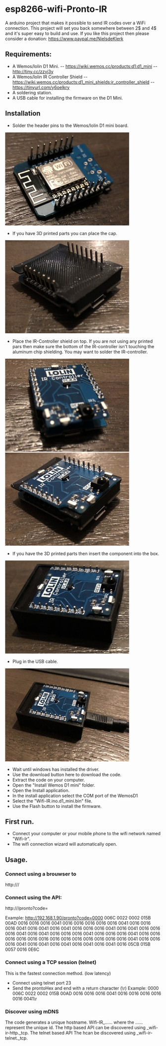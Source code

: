 # esp8266-wifi-Pronto-IR

A arduino project that makes it possible to send IR codes over a WiFi connection.
This project will set you back somewhere between 2$ and 4$ and it's super easy to build and use.
If you like this project then please consider a donation: https://www.paypal.me/NielsdeKlerk

## Requirements:

- A Wemos/lolin D1 Mini.
  -- https://wiki.wemos.cc/products:d1:d1_mini
  -- http://tiny.cc/zzvj3y
- A Wemos/lolin IR Controller Shield
  -- https://wiki.wemos.cc/products:d1_mini_shields:ir_controller_shield
  -- https://tinyurl.com/y6oelkry
- A soldering station.
- A USB cable for installing the firmware on the D1 Mini.

## Installation

- Solder the header pins to the Wemos/lolin D1 mini board.

![](images/IMG1.JPEG)

- If you have 3D printed parts you can place the cap.

![](images/IMG3.JPEG)

- Place the IR-Controller shield on top. If you are not using any printed pars then make sure the bottom of the IR-controller isn't touching the aluminum chip shielding. You may want to solder the IR-controller.

![](images/IMG2.JPEG)
![](images/IMG4.JPEG)

- If you have the 3D printed parts then insert the component into the box.

![](images/IMG5.JPEG)

- Plug in the USB cable.

![](images/IMG6.JPEG)

- Wait until windows has installed the driver.
- Use the download button here to download the code.
- Extract the code on your computer.
- Open the "Install Wemos D1 mini" folder.
- Open the Install application.
- In the install application select the COM port of the WemosD1
- Select the "Wifi-IR.ino.d1_mini.bin" file.
- Use the Flash button to install the firmware.

## First run.

- Connect your computer or your mobile phone to the wifi network named "Wifi-Ir".
- The wifi connection wizard will automatically open.

## Usage.

### Connect using a brouwser to

http://<ipaddress of wifi-ir>/

### Connect using the API:

http://<ipaddress of wifi-ir>/pronto?code=<PRONTO HEX>

Example:
http://192.168.1.90/pronto?code=0000 006C 0022 0002 015B 00AD 0016 0016 0016 0041 0016 0016 0016 0016 0016 0041 0016 0016 0016 0041 0016 0041 0016 0041 0016 0016 0016 0041 0016 0041 0016 0016 0016 0041 0016 0041 0016 0016 0016 0041 0016 0016 0016 0041 0016 0016 0016 0016 0016 0016 0016 0016 0016 0016 0016 0016 0016 0041 0016 0016 0016 0041 0016 0041 0016 0041 0016 0041 0016 0041 0016 05CB 015B 0057 0016 0E6C

### Connect using a TCP session (telnet)

This is the fastest connection method. (low latency)

- Connect using telnet port 23
- Send the prontoHex and end with a return character (\r)
  Example: 0000 006C 0022 0002 015B 00AD 0016 0016 0016 0041 0016 0016 0016 0016 0016 0041\r

### Discover using mDNS

The code generates a unique hostname. Wifi-IR\_...... where the ...... represent the unique id.
The http based API can be discovered using \_wifi-ir-http.\_tcp.
The telnet based API The hcan be discovered using \_wifi-ir-telnet.\_tcp.
